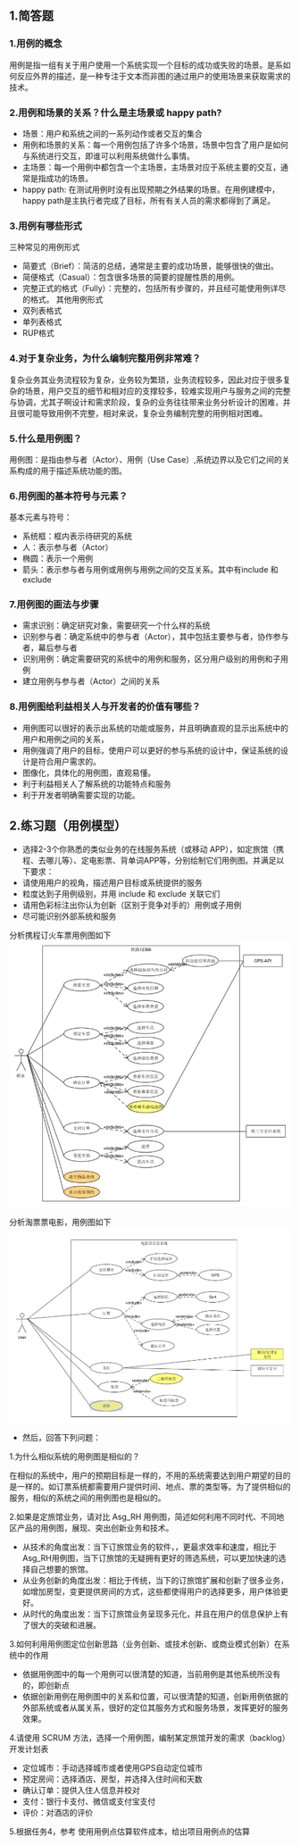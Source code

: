 ## 1.简答题

### 1.用例的概念

用例是指一组有关于用户使用一个系统实现一个目标的成功或失败的场景。是系如何反应外界的描述，是一种专注于文本而非图的通过用户的使用场景来获取需求的技术。

### 2.用例和场景的关系？什么是主场景或 happy path?

- 场景：用户和系统之间的一系列动作或者交互的集合
- 用例和场景的关系：每一个用例包括了许多个场景，场景中包含了用户是如何与系统进行交互，即谁可以利用系统做什么事情。
- 主场景：每一个用例中都包含一个主场景，主场景对应于系统主要的交互，通常是指成功的场景。
- happy path: 在测试用例时没有出现预期之外结果的场景。在用例建模中，happy path是主执行者完成了目标，所有有关人员的需求都得到了满足。

### 3.用例有哪些形式

三种常见的用例形式

- 简要式（Brief）：简洁的总结，通常是主要的成功场景，能够很快的做出。
- 简便格式（Casual）：包含很多场景的简要的提醒性质的用例。
- 完整正式的格式（Fully）：完整的，包括所有步骤的，并且经可能使用例详尽的格式。 其他用例形式
- 双列表格式
- 单列表格式
- RUP格式

### 4.对于复杂业务，为什么编制完整用例非常难？

复杂业务其业务流程较为复杂，业务较为繁琐，业务流程较多，因此对应于很多复杂的场景，用户交互的细节和相对应的支撑较多，较难实现用户与服务之间的完整与协调，尤其子啊设计和需求阶段，复杂的业务往往带来业务分析设计的困难，并且很可能导致用例不完整，相对来说，复杂业务编制完整的用例相对困难。

### 5.什么是用例图？

用例图：是指由参与者（Actor）、用例（Use Case）,系统边界以及它们之间的关系构成的用于描述系统功能的图。

### 6.用例图的基本符号与元素？

基本元素与符号：

- 系统框：框内表示待研究的系统
- 人：表示参与者（Actor）
- 椭圆：表示一个用例
- 箭头：表示参与者与用例或用例与用例之间的交互关系。其中有include 和 exclude

### 7.用例图的画法与步骤

- 需求识别：确定研究对象，需要研究一个什么样的系统
- 识别参与者：确定系统中的参与者（Actor），其中包括主要参与者，协作参与者，幕后参与者
- 识别用例：确定需要研究的系统中的用例和服务，区分用户级别的用例和子用例
- 建立用例与参与者（Actor）之间的关系

### 8.用例图给利益相关人与开发者的价值有哪些？

- 用例图可以很好的表示出系统的功能或服务，并且明确直观的显示出系统中的用户和用例之间的关系，
- 用例强调了用户的目标，使用户可以更好的参与系统的设计中，保证系统的设计是符合用户需求的。
- 图像化，具体化的用例图，直观易懂。
- 利于利益相关人了解系统的功能特点和服务
- 利于开发者明确需要实现的功能。

## 2.练习题（用例模型）

- 选择2-3个你熟悉的类似业务的在线服务系统（或移动 APP），如定旅馆（携程、去哪儿等）、定电影票、背单词APP等，分别绘制它们用例图。并满足以下要求：
- 请使用用户的视角，描述用户目标或系统提供的服务
- 粒度达到子用例级别，并用 include 和 exclude 关联它们
- 请用色彩标注出你认为创新（区别于竞争对手的）用例或子用例
- 尽可能识别外部系统和服务

分析携程订火车票用例图如下
![图片](https://github.com/zxydashagou/xtfxzy/blob/master/%E6%90%BA%E7%A8%8B%E8%AE%A2%E7%A5%A8.PNG)

分析淘票票电影，用例图如下
![图片](https://github.com/zxydashagou/xtfxzy/blob/master/%E6%B7%98%E7%A5%A8%E7%A5%A8.PNG)

- 然后，回答下列问题：

1.为什么相似系统的用例图是相似的？

在相似的系统中，用户的预期目标是一样的，不用的系统需要达到用户期望的目的是一样的。如订票系统都需要用户提供时间、地点、票的类型等。为了提供相似的服务，相似的系统之间的用例图也是相似的。

2.如果是定旅馆业务，请对比 Asg_RH 用例图，简述如何利用不同时代、不同地区产品的用例图，展现、突出创新业务和技术。

- 从技术的角度出发：当下订旅馆业务的软件，，更最求效率和速度，相比于Asg_RH用例图，当下订旅馆的无疑拥有更好的筛选系统，可以更加快速的选择自己想要的旅馆。
- 从业务创新的角度出发：相比于传统，当下的订旅馆扩展和创新了很多业务，如增加房型，变更提供房间的方式，这些都使得用户的选择更多，用户体验更好。
- 从时代的角度出发：当下订旅馆业务呈现多元化，并且在用户的信息保护上有了很大的突破和进展。

3.如何利用用例图定位创新思路（业务创新、或技术创新、或商业模式创新）在系统中的作用
- 依据用例图中的每一个用例可以很清楚的知道，当前用例是其他系统所没有的，即创新点
- 依据创新用例在用例图中的关系和位置，可以很清楚的知道，创新用例依据的外部系统或者从属关系，很好的定位其服务方式和服务场景，发挥更好的服务效果。

4.请使用 SCRUM 方法，选择一个用例图，编制某定旅馆开发的需求（backlog）开发计划表

- 定位城市：手动选择城市或者使用GPS自动定位城市
- 预定房间：选择酒店、房型，并选择入住时间和天数
- 确认订单：提供入住人信息并校对
- 支付：银行卡支付、微信或支付宝支付
- 评价：对酒店的评价

5.根据任务4，参考 使用用例点估算软件成本，给出项目用例点的估算
